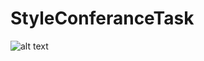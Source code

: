 # StyleConferanceTask
![alt text](https://github.com/nurxan02/StyleConferanceTask/blob/main/Screenshot_2022-05-30_144832.png?raw=true)
